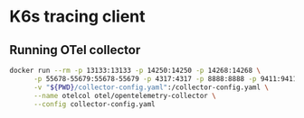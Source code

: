 # K6s tracing client

## Running OTel collector

```bash
docker run --rm -p 13133:13133 -p 14250:14250 -p 14268:14268 \
      -p 55678-55679:55678-55679 -p 4317:4317 -p 8888:8888 -p 9411:9411 \
      -v "${PWD}/collector-config.yaml":/collector-config.yaml \
      --name otelcol otel/opentelemetry-collector \
      --config collector-config.yaml
```